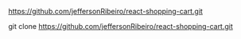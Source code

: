 https://github.com/jeffersonRibeiro/react-shopping-cart.git

git clone https://github.com/jeffersonRibeiro/react-shopping-cart.git
